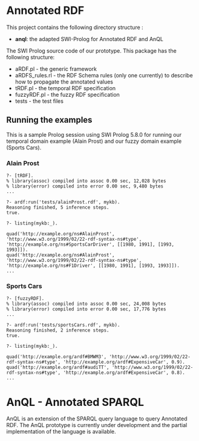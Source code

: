 # Annotated RDF

This project contains the following directory structure :
* **anql**: the adapted SWI-Prolog for Annotated RDF and AnQL

The SWI Prolog source code of our prototype. This package has the following structure:

* aRDF.pl - the generic framework 
* aRDFS_rules.rl - the RDF Schema rules (only one currently) to describe how to propagate the annotated values 
* tRDF.pl - the temporal RDF specification 
* fuzzyRDF.pl - the fuzzy RDF specification
* tests - the test files 

## Running the examples

This is a sample Prolog session using SWI Prolog 5.8.0 for running our temporal domain example (Alain Prost) and our fuzzy domain example (Sports Cars).

### Alain Prost 
```
?- [tRDF].
% library(assoc) compiled into assoc 0.00 sec, 12,028 bytes
% library(error) compiled into error 0.00 sec, 9,480 bytes
...

?- ardf:run('tests/alainProst.rdf', mykb).
Reasoning finished, 5 inference steps.
true.

?- listing(mykb:_).

quad('http://example.org/ns#AlainProst', 'http://www.w3.org/1999/02/22-rdf-syntax-ns#type', 'http://example.org/ns#SportsCarDriver', [[1980, 1991], [1993, 1993]]).
quad('http://example.org/ns#AlainProst', 'http://www.w3.org/1999/02/22-rdf-syntax-ns#type', 'http://example.org/ns#F1Driver', [[1980, 1991], [1993, 1993]]).
...
```
### Sports Cars
```
?- [fuzzyRDF].
% library(assoc) compiled into assoc 0.00 sec, 24,008 bytes
% library(error) compiled into error 0.00 sec, 17,776 bytes
...

?- ardf:run('tests/sportsCars.rdf', mykb).
Reasoning finished, 2 inference steps.
true.

?- listing(mykb:_).

quad('http://example.org/ardf#BMWM3', 'http://www.w3.org/1999/02/22-rdf-syntax-ns#type', 'http://example.org/ardf#ExpensiveCar', 0.9).
quad('http://example.org/ardf#audiTT', 'http://www.w3.org/1999/02/22-rdf-syntax-ns#type', 'http://example.org/ardf#ExpensiveCar', 0.8).
...
```

# AnQL - Annotated SPARQL
AnQL is an extension of the SPARQL query language to query Annotated RDF. The AnQL prototype is currently under development and the partial implementation of the language is available. 
